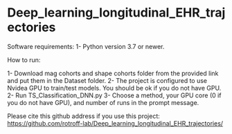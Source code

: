 # Deep_learning_longitudinal_EHR_trajectories

Software requirements:
1- Python version 3.7 or newer.

How to run:

1- Download mag cohorts and shape cohorts folder from the provided link and put them in the Dataset folder.
2- The project is configured to use Nvidea GPU to train/test models. You should be ok if you do not have GPU.
2- Run TS_Classification_DNN.py
3- Choose a method, your GPU core (0 if you do not have GPU), and number of runs in the prompt message.


Please cite this github address if you use this project:
https://github.com/rotroff-lab/Deep_learning_longitudinal_EHR_trajectories/
